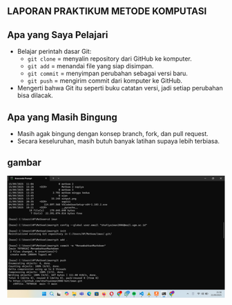 ## LAPORAN PRAKTIKUM METODE KOMPUTASI ##

## Apa yang Saya Pelajari
- Belajar perintah dasar Git:  
  - `git clone` = menyalin repository dari GitHub ke komputer.  
  - `git add` = menandai file yang siap disimpan.  
  - `git commit` = menyimpan perubahan sebagai versi baru.  
  - `git push` = mengirim commit dari komputer ke GitHub.  
- Mengerti bahwa Git itu seperti buku catatan versi, jadi setiap perubahan bisa dilacak.

## Apa yang Masih Bingung
- Masih agak bingung dengan konsep branch, fork, dan pull request.  
- Secara keseluruhan, masih butuh banyak latihan supaya lebih terbiasa.

## gambar
![Tugas Gambar](Gambar1.png)
